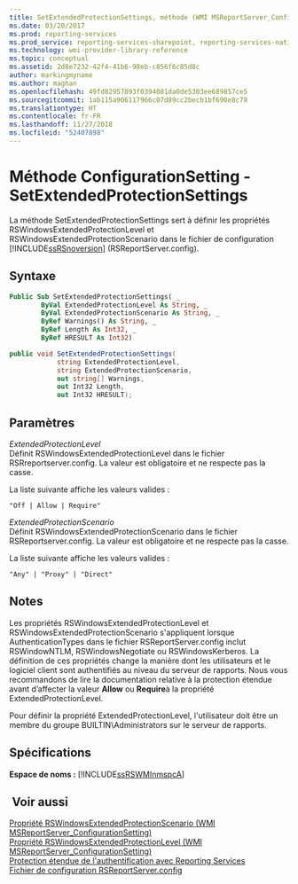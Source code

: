 ```yaml
---
title: SetExtendedProtectionSettings, méthode (WMI MSReportServer_ConfigurationSetting) | Microsoft Docs
ms.date: 03/20/2017
ms.prod: reporting-services
ms.prod_service: reporting-services-sharepoint, reporting-services-native
ms.technology: wmi-provider-library-reference
ms.topic: conceptual
ms.assetid: 2d8e7232-42f4-41b6-98eb-c856f6c85d8c
author: markingmyname
ms.author: maghan
ms.openlocfilehash: 49fd82957893f0394081da0de5303ee689857ce5
ms.sourcegitcommit: 1ab115a906117966c07d89cc2becb1bf690e8c78
ms.translationtype: HT
ms.contentlocale: fr-FR
ms.lasthandoff: 11/27/2018
ms.locfileid: "52407898"
---
```

# <a name="configurationsetting-method---setextendedprotectionsettings"></a>Méthode ConfigurationSetting - SetExtendedProtectionSettings
  La méthode SetExtendedProtectionSettings sert à définir les propriétés RSWindowsExtendedProtectionLevel et RSWindowsExtendedProtectionScenario dans le fichier de configuration [!INCLUDE[ssRSnoversion](../../includes/ssrsnoversion-md.md)] (RSReportServer.config).  
  
## <a name="syntax"></a>Syntaxe  
  
```vb  
Public Sub SetExtendedProtectionSettings( _  
        ByVal ExtendedProtectionLevel As String, _  
        ByVal ExtendedProtectionScenario As String, _  
        ByRef Warnings() As String, _  
        ByRef Length As Int32, _  
        ByRef HRESULT As Int32)  
```  
  
```csharp  
public void SetExtendedProtectionSettings(  
            string ExtendedProtectionLevel,  
            string ExtendedProtectionScenario,  
            out string[] Warnings,  
            out Int32 Length,  
            out Int32 HRESULT);  
```  
  
## <a name="parameters"></a>Paramètres  
 *ExtendedProtectionLevel*  
 Définit RSWindowsExtendedProtectionLevel dans le fichier RSRreportserver.config. La valeur est obligatoire et ne respecte pas la casse.  
  
 La liste suivante affiche les valeurs valides :  
  
 `"Off | Allow | Require"`  
  
 *ExtendedProtectionScenario*  
 Définit RSWindowsExtendedProtectionScenario dans le fichier RSReportserver.config. La valeur est obligatoire et ne respecte pas la casse.  
  
 La liste suivante affiche les valeurs valides :  
  
 `"Any" | "Proxy" | "Direct"`  
  
## <a name="remarks"></a>Notes   
 Les propriétés RSWindowsExtendedProtectionLevel et RSWindowsExtendedProtectionScenario s'appliquent lorsque AuthenticationTypes dans le fichier RSReportServer.config inclut RSWindowNTLM, RSWindowsNegotiate ou RSWindowsKerberos. La définition de ces propriétés change la manière dont les utilisateurs et le logiciel client sont authentifiés au niveau du serveur de rapports. Nous vous recommandons de lire la documentation relative à la protection étendue avant d’affecter la valeur **Allow** ou **Require**à la propriété ExtendedProtectionLevel.  
  
 Pour définir la propriété ExtendedProtectionLevel, l'utilisateur doit être un membre du groupe BUILTIN\Administrators sur le serveur de rapports.  
  
## <a name="requirements"></a>Spécifications  
 **Espace de noms :** [!INCLUDE[ssRSWMInmspcA](../../includes/ssrswminmspca-md.md)]  
  
## <a name="see-also"></a> Voir aussi  
 [Propriété RSWindowsExtendedProtectionScenario &#40;WMI MSReportServer_ConfigurationSetting&#41;](../../reporting-services/wmi-provider-library-reference/rswindowsextendedprotectionscenario-property.md)   
 [Propriété RSWindowsExtendedProtectionLevel &#40;WMI MSReportServer_ConfigurationSetting&#41;](../../reporting-services/wmi-provider-library-reference/rswindowsextendedprotectionlevel-property.md)   
 [Protection étendue de l'authentification avec Reporting Services](../../reporting-services/security/extended-protection-for-authentication-with-reporting-services.md)   
 [Fichier de configuration RSReportServer.config](../../reporting-services/report-server/rsreportserver-config-configuration-file.md)  
  
  
